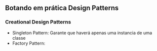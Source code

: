 ## Botando em prática Design Patterns
### Creational Design Patterns
- Singleton Pattern: Garante que haverá apenas uma instancia de uma classe
- Factory Pattern: 
